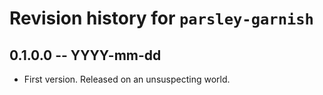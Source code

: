 # Revision history for `parsley-garnish`

## 0.1.0.0 -- YYYY-mm-dd

* First version. Released on an unsuspecting world.
